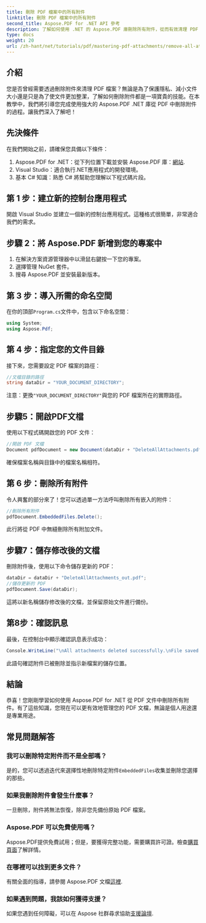 ```yaml
---
title: 刪除 PDF 檔案中的所有附件
linktitle: 刪除 PDF 檔案中的所有附件
second_title: Aspose.PDF for .NET API 參考
description: 了解如何使用 .NET 的 Aspose.PDF 庫刪除所有附件，從而有效清理 PDF 文件。本逐步教程涵蓋了從設定到執行的所有內容。
type: docs
weight: 20
url: /zh-hant/net/tutorials/pdf/mastering-pdf-attachments/remove-all-attachments/
---
```

## 介紹

您是否曾經需要透過刪除附件來清理 PDF 檔案？無論是為了保護隱私、減小文件大小還是只是為了使文件更加整潔，了解如何刪除附件都是一項寶貴的技能。在本教學中，我們將引導您完成使用強大的 Aspose.PDF .NET 庫從 PDF 中刪除附件的過程。讓我們深入了解吧！

## 先決條件

在我們開始之前，請確保您具備以下條件：

1.  Aspose.PDF for .NET：從下列位置下載並安裝 Aspose.PDF 庫：[網站](https://releases.aspose.com/pdf/net/).
2. Visual Studio：適合執行.NET應用程式的開發環境。
3. 基本 C# 知識：熟悉 C# 將幫助您理解以下程式碼片段。

## 第 1 步：建立新的控制台應用程式

開啟 Visual Studio 並建立一個新的控制台應用程式。這種格式很簡單，非常適合我們的需求。

## 步驟 2：將 Aspose.PDF 新增到您的專案中

1. 在解決方案資源管理器中以滑鼠右鍵按一下您的專案。
2. 選擇管理 NuGet 套件。
3. 搜尋 Aspose.PDF 並安裝最新版本。

## 第 3 步：導入所需的命名空間

在你的頂部`Program.cs`文件中，包含以下命名空間：

```csharp
using System;
using Aspose.Pdf;
```

## 第 4 步：指定您的文件目錄

接下來，您需要設定 PDF 檔案的路徑：

```csharp
//文檔目錄的路徑
string dataDir = "YOUR_DOCUMENT_DIRECTORY";
```

注意：更換`"YOUR_DOCUMENT_DIRECTORY"`與您的 PDF 檔案所在的實際路徑。

## 步驟5：開啟PDF文檔

使用以下程式碼開啟您的 PDF 文件：

```csharp
//開啟 PDF 文檔
Document pdfDocument = new Document(dataDir + "DeleteAllAttachments.pdf");
```

確保檔案名稱與目錄中的檔案名稱相符。

## 第 6 步：刪除所有附件

令人興奮的部分來了！您可以透過單一方法呼叫刪除所有嵌入的附件：

```csharp
//刪除所有附件
pdfDocument.EmbeddedFiles.Delete();
```

此行將從 PDF 中無縫刪除所有附加文件。

## 步驟7：儲存修改後的文檔

刪除附件後，使用以下命令儲存更新的 PDF：

```csharp
dataDir = dataDir + "DeleteAllAttachments_out.pdf";
//儲存更新的 PDF
pdfDocument.Save(dataDir);
```

這將以新名稱儲存修改後的文檔，並保留原始文件進行備份。

## 第8步：確認訊息

最後，在控制台中顯示確認訊息表示成功：

```csharp
Console.WriteLine("\nAll attachments deleted successfully.\nFile saved at " + dataDir);
```

此語句確認附件已被刪除並指示新檔案的儲存位置。

## 結論

恭喜！您剛剛學習如何使用 Aspose.PDF for .NET 從 PDF 文件中刪除所有附件。有了這些知識，您現在可以更有效地管理您的 PDF 文檔，無論是個人用途還是專業用途。

## 常見問題解答

### 我可以刪除特定附件而不是全部嗎？
是的，您可以透過迭代來選擇性地刪除特定附件`EmbeddedFiles`收集並刪除您選擇的那些。

### 如果我刪除附件會發生什麼事？
一旦刪除，附件將無法恢復，除非您先備份原始 PDF 檔案。

### Aspose.PDF 可以免費使用嗎？
 Aspose.PDF提供免費試用；但是，要獲得完整功能，需要購買許可證。檢查[購買頁面](https://purchase.aspose.com/buy)了解詳情。

### 在哪裡可以找到更多文件？
有關全面的指導，請參閱 Aspose.PDF 文檔[這裡](https://reference.aspose.com/pdf/net/).

### 如果遇到問題，我該如何獲得支援？
如果您遇到任何障礙，可以在 Aspose 社群尋求協助[支援論壇](https://forum.aspose.com/c/pdf/10).